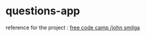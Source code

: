# questions-app

reference for the project : [free code camp /john smilga](https://github.com/john-smilga/javascript-basic-projects/tree/master/07-questions)
